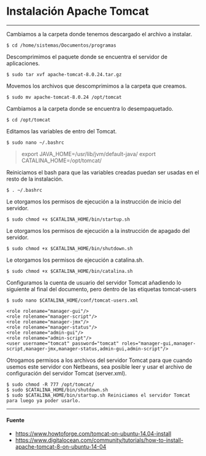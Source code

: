 # Instalación Apache Tomcat

---

Cambiamos a la carpeta donde tenemos descargado el archivo a instalar.

    $ cd /home/sistemas/Documentos/programas 

Descomprimimos el paquete donde se encuentra el servidor de aplicaciones.

    $ sudo tar xvf apache-tomcat-8.0.24.tar.gz 
    
Movemos los archivos que descomprimimos a la carpeta que creamos.

    $ sudo mv apache-tomcat-8.0.24 /opt/tomcat

Cambiamos a la carpeta donde se encuentra lo desempaquetado.

    $ cd /opt/tomcat

Editamos las variables de entro del Tomcat.

    $ sudo nano ~/.bashrc 
>export JAVA_HOME=/usr/lib/jvm/default-java/
export CATALINA_HOME=/opt/tomcat/

Reiniciamos el bash para que las variables creadas puedan ser usadas en el resto de la instalación.

    $ . ~/.bashrc 

Le otorgamos los permisos de ejecución a la instrucción de inicio del servidor.

    $ sudo chmod +x $CATALINA_HOME/bin/startup.sh 

Le otorgamos los permisos de ejecución a la instrucción de apagado del servidor.

    $ sudo chmod +x $CATALINA_HOME/bin/shutdown.sh 
    
Le otorgamos los permisos de ejecución a catalina.sh.

    $ sudo chmod +x $CATALINA_HOME/bin/catalina.sh 

Configuramos la cuenta de usuario del servidor Tomcat añadiendo lo siguiente al final del documento, pero dentro de las etiquetas tomcat-users

    $ sudo nano $CATALINA_HOME/conf/tomcat-users.xml 

    <role rolename="manager-gui"/>
    <role rolename="manager-script"/>
    <role rolename="manager-jmx"/>
    <role rolename="manager-status"/>
    <role rolename="admin-gui"/>
    <role rolename="admin-script"/>
    <user username="tomcat" password="tomcat" roles="manager-gui,manager-script,manager-jmx,manager-status,admin-gui,admin-script"/>

Otrogamos permisos a los archivos del servidor Tomcat para que cuando usemos este servidor con Netbeans, sea posible leer y usar el archivo de configuración del servidor Tomcat (server.xml).

    $ sudo chmod -R 777 /opt/tomcat/ 
    $ sudo $CATALINA_HOME/bin/shutdown.sh
    $ sudo $CATALINA_HOME/bin/startup.sh Reiniciamos el servidor Tomcat para luego ya poder usarlo.

---

#### Fuente

+ https://www.howtoforge.com/tomcat-on-ubuntu-14.04-install
+ https://www.digitalocean.com/community/tutorials/how-to-install-apache-tomcat-8-on-ubuntu-14-04